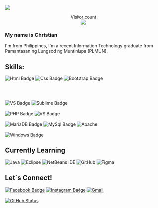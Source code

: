 <img src="https://images.unsplash.com/photo-1587620962725-abab7fe55159?ixlib=rb-1.2.1&ixid=MnwxMjA3fDB8MHxwaG90by1wYWdlfHx8fGVufDB8fHx8&auto=format&fit=crop&w=1031&q=80">
<p align="center"> 
  Visitor count<br>
  <img src="https://profile-counter.glitch.me/greatocana/count.svg" /><br>
</p>

### My name is Christian
I'm from Philippines, I'm a recent Information Technology graduate from Pamantasan ng Lungsod ng Muntinlupa (PLMUN), 
<br>
## Skills:  
![Html Badge](https://img.shields.io/badge/HTML5-E34F26?style=for-the-badge&logo=html5&logoColor=white)
![Css Badge](https://img.shields.io/badge/CSS-239120?&style=for-the-badge&logo=css3&logoColor=white)
![Bootstrap Badge](https://img.shields.io/badge/bootstrap-%23563D7C.svg?style=for-the-badge&logo=bootstrap&logoColor=white)

<br>
<br>

![VS Badge](https://img.shields.io/badge/VisualStudio-5C2D91.svg?style=for-the-badge&logo=visual-studio&logoColor=white)
![Sublime Badge](https://img.shields.io/badge/sublime_text-%23575757.svg?style=for-the-badge&logo=sublime-text&logoColor=important)
<br>
<br>
![PHP Badge](https://img.shields.io/badge/PHP-777BB4?style=for-the-badge&logo=php&logoColor=white)
![VS Badge](https://img.shields.io/badge/VisualStudio-5C2D91.svg?style=for-the-badge&logo=visual-studio&logoColor=white)
<br>
<br>
![MariaDB Badge](https://img.shields.io/badge/MariaDB-003545?style=for-the-badge&logo=mariadb&logoColor=white)
![MySql Badge](https://img.shields.io/badge/MySQL-00000F?style=for-the-badge&logo=mysql&logoColor=white)
![Apache](https://img.shields.io/badge/apache-%23D42029.svg?style=for-the-badge&logo=apache&logoColor=white)
<br>
<br>
![Windows Badge](https://img.shields.io/badge/Windows-0078D6?style=for-the-badge&logo=windows&logoColor=white)

## Currently Learning
![Java](https://img.shields.io/badge/java-ED8B00.svg?style=for-the-badge&logo=java&logoColor=white)
![Eclipse](https://img.shields.io/badge/Eclipse-FE7A16.svg?style=for-the-badge&logo=Eclipse&logoColor=white)
![NetBeans IDE](https://img.shields.io/badge/NetBeansIDE-1B6AC6.svg?style=for-the-badge&logo=apache-netbeans-ide&logoColor=white)
![GitHub](https://img.shields.io/badge/github-%23121011.svg?style=for-the-badge&logo=github&logoColor=white)
![Figma](https://img.shields.io/badge/figma-%23F24E1E.svg?style=for-the-badge&logo=figma&logoColor=white)

## Let`s Connect!

[![Facebook Badge](https://img.shields.io/badge/Facebook-1877F2?style=for-the-badge&logo=facebook&logoColor=white)](https://christian.ocana.3154)
[![Instagram Badge](https://img.shields.io/badge/Instagram-E4405F?style=for-the-badge&logo=instagram&logoColor=white)](https://www.instagram.com/christianocana03/)
[![Gmail](https://img.shields.io/badge/Gmail-D14836?style=for-the-badge&logo=gmail&logoColor=white)](christianocana08@gmail.com)
<br><br>
[![GitHub Status](https://github-readme-stats.vercel.app/api?username=greatocana&show_icons=true&theme=tokyonight&line_height=35&count_private=true)](https://facebook.com/christian.ocana.3154)











